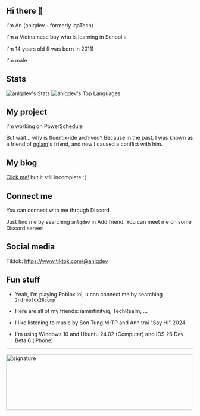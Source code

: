 ## Hi there 👋 
I'm An
(anlqdev - formerly lqaTech)

I'm a Vietnamese boy who is learning in School 💀

I'm 14 years old (I was born in 2011)

I'm male

## Stats

![anlqdev's Stats](https://github-readme-stats.vercel.app/api?username=anlqdev&theme=default&show_icons=true&hide_border=false&count_private=true)
![anlqdev's Top Languages](https://github-readme-stats.vercel.app/api/top-langs/?username=anlqdev&theme=default&show_icons=true&hide_border=false&layout=compact)

## My project
I'm working on PowerSchedule

But wait... why is fluentix-ide archived? Because in the past, I was known as a friend of [nglam](https://nglam.dev)'s friend, and now I caused a conflict with him.

## My blog
[Click me!](https://anlqdev.github.io) but it still incomplete :(

## Connect me

You can connect with me through Discord.

Just find me by searching `anlqdev` in Add friend.
You can meet me on some Discord server!

## Social media
Tiktok: https://www.tiktok.com/@anlqdev

## Fun stuff
- Yeah, I'm playing Roblox lol, u can connect me by searching `2ndroblox28comp`

- Here are all of my friends: iaminfinityiq, TechRealm, ...

- I like listening to music by Son Tung M-TP and Anh trai "Say Hi" 2024

- I'm using Windows 10 and Ubuntu 24.02 (Computer) and iOS 26 Dev Beta 6 (iPhone)

-----------------------------------------------------------
<img width="500" height="150" alt="signature" src="https://github.com/user-attachments/assets/4667aaf8-5b3c-4471-88dc-0ee841b4e3d1" />


<!--
**anlqdev/anlqdev** is a ✨ _special_ ✨ repository because its `README.md` (this file) appears on your GitHub profile.

Here are some ideas to get you started:

- 🔭 I’m currently working on ...
- 🌱 I’m currently learning ...
- 👯 I’m looking to collaborate on ...
- 🤔 I’m looking for help with ...
- 💬 Ask me about ...
- 📫 How to reach me: ...
- 😄 Pronouns: ...
- ⚡ Fun fact: ...
-->
